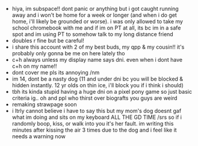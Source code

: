 - hiya, im subspace!! dont panic or anything but i got caught running away and i won't be home for a week or longer (and when i do get home, i'll likely be grounded or worse). i was only allowed to take my school chromebook with me and if im on PT at all, its bc im in a safe spot and im using PT to somehow talk to my long distance friend
- doubles r fine but be careful!
- i share this account with 2 of my best buds, my qpp & my cousin!! it's probably only gonna be me on here lately tho
- c+h always unless my display name says dni. even when i dont have c+h on my name!!
- dont cover me pls its annoying /nm
- im 14, dont be a nasty dog (11 and under dni bc you will be blocked & hidden instantly. 12 yr olds on thin ice, i'll block you if i think i should)
- tbh its kinda stupid having a huge dni on a pixel pony game so just basic criteria ig.. oh and ppl who thirst over biografts you guys are weird
- remaking strawpage soon
- i ltrly cannot believe i have to say this but my mom's dog doesnt gaf what im doing and sits on my keyboard ALL THE GD TIME /srs so if i randomly boop, kiss, or walk into you it's her fault. im writing this minutes after kissing the air 3 times due to the dog and i feel like it needs a warning now
<!---
PERILPAWZZ/PERILPAWZZ is a ✨ special ✨ repository because its `README.md` (this file) appears on your GitHub profile.
You can click the Preview link to take a look at your changes.
--->
